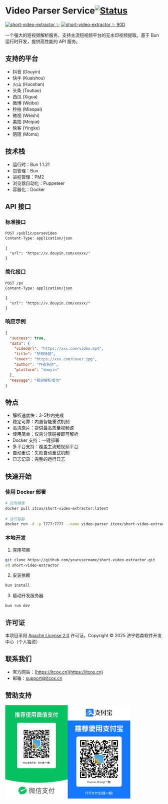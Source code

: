 # Video Parser Service[![Status](https://status.itcox.cn/badge/sve-api/dot?animate=ping&t=)](https://status.itcox.cn)

[![short-video-extractor ✨](https://status.itcox.cn/badge/sve-api/status?labelColor=&color=&style=for-the-badge&label=short-video-extractor%20%E2%9C%A8&t=)](https://status.itcox.cn)
[![short-video-extractor ✨ 90D](https://status.itcox.cn/badge/sve-api/uptime?labelColor=333&color=7a44dc&style=for-the-badge&label=short-video-extractor%20%E2%9C%A8&sinceLast=7776000&hideDuration=false&t=)](https://status.itcox.cn)

一个强大的短视频解析服务，支持主流短视频平台的无水印视频提取。基于 Bun 运行时开发，提供高性能的 API 服务。

## 支持的平台

- 抖音 (Douyin)
- 快手 (Kuaishou)
- 火山 (Huoshan)
- 头条 (Toutiao)
- 西瓜 (Xigua)
- 微博 (Weibo)
- 秒拍 (Miaopai)
- 微视 (Weishi)
- 美拍 (Meipai)
- 映客 (Yingke)
- 陌陌 (Momo)

## 技术栈

- 运行时：Bun 1.1.21
- 包管理：Bun
- 进程管理：PM2
- 浏览器自动化：Puppeteer
- 容器化：Docker

## API 接口

### 标准接口

```http
POST /public/parseVideo
Content-Type: application/json

{
  "url": "https://v.douyin.com/xxxxx/"
}
```

### 简化接口

```http
POST /pv
Content-Type: application/json

{
  "url": "https://v.douyin.com/xxxxx/"
}
```

### 响应示例

```json
{
  "success": true,
  "data": {
    "videoUrl": "https://xxx.com/video.mp4",
    "title": "视频标题",
    "cover": "https://xxx.com/cover.jpg",
    "author": "作者名称",
    "platform": "douyin"
  },
  "message": "视频解析成功"
}
```

## 特点

- 解析速度快：3-5秒内完成
- 稳定可靠：内置智能重试机制
- 高清原片：提供最高质量视频源
- 使用简单：仅需分享链接即可解析
- Docker 支持：一键部署
- 多平台支持：覆盖主流短视频平台
- 自动重试：失败自动重试机制
- 日志记录：完整的运行日志

## 快速开始

### 使用 Docker 部署

```bash
# 拉取镜像
docker pull itcox/short-video-extractor:latest

# 运行容器
docker run -d -p 7777:7777 --name video-parser itcox/short-video-extractor:latest
```

### 本地开发

1. 克隆项目

```bash
git clone https://github.com/yourusername/short-video-extractor.git
cd short-video-extractor
```

2. 安装依赖

```bash
bun install
```

3. 启动开发服务器

```bash
bun run dev
```

## 许可证

本项目采用 [Apache License 2.0](LICENSE) 许可证。Copyright © 2025 济宁若森软件开发中心（个人独资）

## 联系我们

- 官方网站：[https://itcox.cn](https://itcox.cn)
- 邮箱：support@itcox.cn

## 赞助支持

<p style="display: flex;">
    <img src="./docs/images/wechat-pay.png" alt="赞助码" width="200">
    <img src="./docs/images/alipay.png" alt="赞助码" width="200">
</p>
